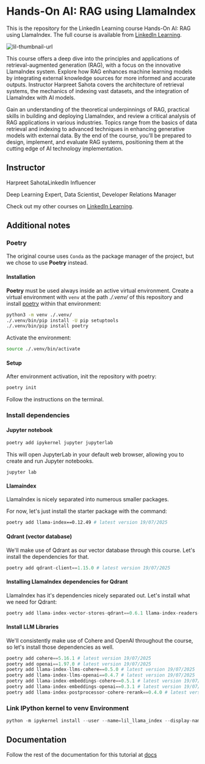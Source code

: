 # Hands-On AI: RAG using LlamaIndex

This is the repository for the LinkedIn Learning course Hands-On AI: RAG using LlamaIndex. The full course is available from [LinkedIn Learning][lil-course-url].

![lil-thumbnail-url]

<p>This course offers a deep dive into the principles and applications of retrieval-augmented generation (RAG), with a focus on the innovative LlamaIndex system. Explore how RAG enhances machine learning models by integrating external knowledge sources for more informed and accurate outputs. Instructor Harpreet Sahota
covers the architecture of retrieval systems, the mechanics of indexing vast datasets, and the integration of LlamaIndex with AI models.
 </p><p>
Gain an understanding of the theoretical underpinnings of RAG, practical skills in building and deploying LlamaIndex, and review a critical analysis of RAG applications in various industries. Topics range from the basics of data retrieval and indexing to advanced techniques in enhancing generative models with external data. By the end of the course, you’ll be prepared to design, implement, and evaluate RAG systems, positioning them at the cutting edge of AI technology implementation.

## Instructor

Harpreet SahotaLinkedIn Influencer

Deep Learning Expert, Data Scientist, Developer Relations Manager

Check out my other courses on [LinkedIn Learning](https://www.linkedin.com/learning/instructors/harpreet-sahota?u=104).

[0]: # "Replace these placeholder URLs with actual course URLs"
[lil-course-url]: https://www.linkedin.com/learning/hands-on-ai-rag-using-llamaindex
[lil-thumbnail-url]: https://media.licdn.com/dms/image/D560DAQEi-KCygqsEWQ/learning-public-crop_675_1200/0/1721080561320?e=2147483647&v=beta&t=KHTRqr-DMzswbaDwch90fAnYYWGIjCFF-F6e7gpW7Fc

## Additional notes

### Poetry

The original course uses `Conda` as the package manager of the project, but we chose to use **Poetry** instead.

#### Installation

**Poetry** must be used always inside an active virtual environment. Create a virtual environment with `venv` at the path _./.venv/_ of this repository and install [poetry](https://python-poetry.org/docs/#installing-manually) within that environment:

```sh
python3 -m venv ./.venv/
./.venv/bin/pip install -U pip setuptools
./.venv/bin/pip install poetry
```

Activate the environment:

```sh
source ./.venv/bin/activate
```

#### Setup

After environment activation, init the repository with poetry:

```sh
poetry init
```

Follow the instructions on the terminal.

### Install dependencies

#### Jupyter notebook

```sh
poetry add ipykernel jupyter jupyterlab
```

This will open JupyterLab in your default web browser, allowing you to create and run Jupyter notebooks.

```
jupyter lab
```

#### Llamaindex

LlamaIndex is nicely separated into numerous smaller packages.

For now, let's just install the starter package with the command:

```sh
poetry add llama-index==0.12.49 # latest version 19/07/2025
```

#### Qdrant (vector database)

We'll make use of Qdrant as our vector database through this course. Let's install the dependencies for that.

```python
poetry add qdrant-client==1.15.0 # latest version 19/07/2025
```

#### Installing LlamaIndex dependencies for Qdrant

LlamaIndex has it's dependencies nicely separated out. Let's install what we need for Qdrant:

```python
poetry add llama-index-vector-stores-qdrant==0.6.1 llama-index-readers-file==0.4.11 # latest versions 19/07/2025
```

#### Install LLM Libraries

We'll consistently make use of Cohere and OpenAI throughout the course, so let's install those dependencies as well.

```python
poetry add cohere==5.16.1 # latest version 19/07/2025
poetry add openai==1.97.0 # latest version 19/07/2025
poetry add llama-index-llms-cohere==0.5.0 # latest version 19/07/2025
poetry add llama-index-llms-openai==0.4.7 # latest version 19/07/2025
poetry add llama-index-embeddings-cohere==0.5.1 # latest version 19/07/2025
poetry add llama-index-embeddings-openai==0.3.1 # latest version 19/07/2025
poetry add llama-index-postprocessor-cohere-rerank==0.4.0 # latest version 19/07/2025
```

### Link IPython kernel to venv Environment

```python
python -m ipykernel install --user --name=lil_llama_index --display-name "LlamaIndex (LinkedIn Learning)"
```

## Documentation

Follow the rest of the documentation for this tutorial at [docs](./docs/)
